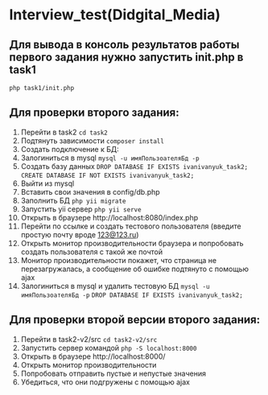 # Interview_test(Didgital_Media)
## Для вывода в консоль результатов работы первого задания нужно запустить init.php в task1
  `php task1/init.php`
## Для проверки второго задания:
1. Перейти в task2
  `cd task2`
1. Подтянуть зависимости
  `composer install`
1. Создать подключение к БД:
  1. Залогиниться в mysql
    `mysql -u имяПользоателяБд -p`
  1. Создать базу данных
    `DROP DATABASE IF EXISTS ivanivanyuk_task2;`
    `CREATE DATABASE IF NOT EXISTS ivanivanyuk_task2;`
  1. Выйти из mysql
  1. Вставить свои значения в config/db.php
  1. Заполнить БД
    `php yii migrate`
1. Запустить yii сервер
  `php yii serve`
1. Открыть в браузере http://localhost:8080/index.php
1. Перейти по ссылке и создать тестового пользователя (введите простую почту вроде 123@123.ru)
1. Открыть монитор производительности браузера и попробовать создать пользователя с такой же почтой
1. Монитор производительности покажет, что страница не перезагружалась, а сообщение об ошибке подтянуто с помощью ajax
1. Залогиниться в mysql и удалить тестовую БД
  `mysql -u имяПользоателяБд -p`
  `DROP DATABASE IF EXISTS ivanivanyuk_task2;`

## Для проверки второй версии второго задания:
1. Перейти в task2-v2/src
  `cd task2-v2/src`
1. Запустить сервер командой `php -S localhost:8000`
1. Открыть в браузере http://localhost:8000/
1. Открыть монитор производительности
1. Попробовать отправить пустые и непустые значения
1. Убедиться, что они подгружены с помощью ajax
